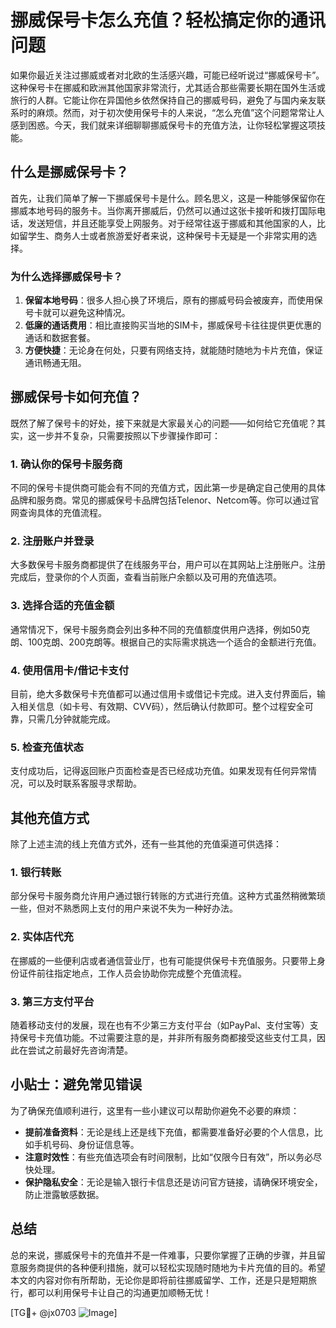 # 挪威保号卡怎么充值？轻松搞定你的通讯问题

如果你最近关注过挪威或者对北欧的生活感兴趣，可能已经听说过“挪威保号卡”。这种保号卡在挪威和欧洲其他国家非常流行，尤其适合那些需要长期在国外生活或旅行的人群。它能让你在异国他乡依然保持自己的挪威号码，避免了与国内亲友联系时的麻烦。然而，对于初次使用保号卡的人来说，“怎么充值”这个问题常常让人感到困惑。今天，我们就来详细聊聊挪威保号卡的充值方法，让你轻松掌握这项技能。

## 什么是挪威保号卡？

首先，让我们简单了解一下挪威保号卡是什么。顾名思义，这是一种能够保留你在挪威本地号码的服务卡。当你离开挪威后，仍然可以通过这张卡接听和拨打国际电话，发送短信，并且还能享受上网服务。对于经常往返于挪威和其他国家的人，比如留学生、商务人士或者旅游爱好者来说，这种保号卡无疑是一个非常实用的选择。

### 为什么选择挪威保号卡？

1. **保留本地号码**：很多人担心换了环境后，原有的挪威号码会被废弃，而使用保号卡就可以避免这种情况。
2. **低廉的通话费用**：相比直接购买当地的SIM卡，挪威保号卡往往提供更优惠的通话和数据套餐。
3. **方便快捷**：无论身在何处，只要有网络支持，就能随时随地为卡片充值，保证通讯畅通无阻。

## 挪威保号卡如何充值？

既然了解了保号卡的好处，接下来就是大家最关心的问题——如何给它充值呢？其实，这一步并不复杂，只需要按照以下步骤操作即可：

### 1. 确认你的保号卡服务商

不同的保号卡提供商可能会有不同的充值方式，因此第一步是确定自己使用的具体品牌和服务商。常见的挪威保号卡品牌包括Telenor、Netcom等。你可以通过官网查询具体的充值流程。

### 2. 注册账户并登录

大多数保号卡服务商都提供了在线服务平台，用户可以在其网站上注册账户。注册完成后，登录你的个人页面，查看当前账户余额以及可用的充值选项。

### 3. 选择合适的充值金额

通常情况下，保号卡服务商会列出多种不同的充值额度供用户选择，例如50克朗、100克朗、200克朗等。根据自己的实际需求挑选一个适合的金额进行充值。

### 4. 使用信用卡/借记卡支付

目前，绝大多数保号卡充值都可以通过信用卡或借记卡完成。进入支付界面后，输入相关信息（如卡号、有效期、CVV码），然后确认付款即可。整个过程安全可靠，只需几分钟就能完成。

### 5. 检查充值状态

支付成功后，记得返回账户页面检查是否已经成功充值。如果发现有任何异常情况，可以及时联系客服寻求帮助。

## 其他充值方式

除了上述主流的线上充值方式外，还有一些其他的充值渠道可供选择：

### 1. 银行转账

部分保号卡服务商允许用户通过银行转账的方式进行充值。这种方式虽然稍微繁琐一些，但对不熟悉网上支付的用户来说不失为一种好办法。

### 2. 实体店代充

在挪威的一些便利店或者通信营业厅，也有可能提供保号卡充值服务。只要带上身份证件前往指定地点，工作人员会协助你完成整个充值流程。

### 3. 第三方支付平台

随着移动支付的发展，现在也有不少第三方支付平台（如PayPal、支付宝等）支持保号卡充值功能。不过需要注意的是，并非所有服务商都接受这些支付工具，因此在尝试之前最好先咨询清楚。

## 小贴士：避免常见错误

为了确保充值顺利进行，这里有一些小建议可以帮助你避免不必要的麻烦：

- **提前准备资料**：无论是线上还是线下充值，都需要准备好必要的个人信息，比如手机号码、身份证信息等。
- **注意时效性**：有些充值选项会有时间限制，比如“仅限今日有效”，所以务必尽快处理。
- **保护隐私安全**：无论是输入银行卡信息还是访问官方链接，请确保环境安全，防止泄露敏感数据。

## 总结

总的来说，挪威保号卡的充值并不是一件难事，只要你掌握了正确的步骤，并且留意服务商提供的各种便利措施，就可以轻松实现随时随地为卡片充值的目的。希望本文的内容对你有所帮助，无论你是即将前往挪威留学、工作，还是只是短期旅行，都可以利用保号卡让自己的沟通更加顺畅无忧！

[TG💪+ @jx0703 ![Image](https://github.com/user-attachments/assets/dbca1d08-cadb-493c-b0ec-ad6f7a83f270)]